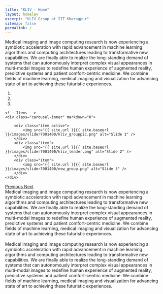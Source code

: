 ```yaml
---
title: "KLIV - Home"
layout: homelay
excerpt: "KLIV Group at IIT Kharagpur"
sitemap: false
permalink: /
---
```


Medical imaging and image computing research is now experiencing a symbiotic acceleration with rapid advancement in machine learning algorithms and computing architectures leading to transformative new capabilities. We are finally able to realize the long-standing demand of systems that can autonomously interpret complex visual appearances in multi-modal images to redefine human experience of augmented reality, predictive systems and patient comfort-centric medicine. We combine fields of machine learning, medical imaging and visualization for advancing state of art to achieving these futuristic experiences.
 

<div markdown="0" id="carousel" class="carousel slide" data-ride="carousel" data-interval="3000" data-pause="hover" >
    <!-- Menu -->
    <ol class="carousel-indicators">
        <li data-target="#carousel" data-slide-to="0" class="active"></li>
        <li data-target="#carousel" data-slide-to="1"></li>
        <li data-target="#carousel" data-slide-to="2"></li>
    </ol>

    <!-- Items -->
    <div class="carousel-inner" markdown="0">

        <div class="item active">
            <img src="{{ site.url }}{{ site.baseurl }}/images/slider7001400/kliv_grouppic.png" alt="Slide 1" />
        </div>
        <div class="item">
            <img src="{{ site.url }}{{ site.baseurl }}/images/slider7001400/kliv_leader.png" alt="Slide 2" />
        </div>
        <div class="item">
            <img src="{{ site.url }}{{ site.baseurl }}/images/slider7001400/new_group.png" alt="Slide 3" />
        </div>
    </div> 

  <a class="left carousel-control" href="#carousel" role="button" data-slide="prev">
    <span class="glyphicon glyphicon-chevron-left" aria-hidden="true"></span>
    <span class="sr-only">Previous</span>
  </a>
  <a class="right carousel-control" href="#carousel" role="button" data-slide="next">
    <span class="glyphicon glyphicon-chevron-right" aria-hidden="true"></span>
    <span class="sr-only">Next</span>
  </a>
</div>
Medical imaging and image computing research is now experiencing a symbiotic acceleration with rapid advancement in machine learning algorithms and computing architectures leading to transformative new capabilities. We are finally able to realize the long-standing demand of systems that can autonomously interpret complex visual appearances in multi-modal images to redefine human experience of augmented reality, predictive systems and patient comfort-centric medicine. We combine fields of machine learning, medical imaging and visualization for advancing state of art to achieving these futuristic experiences.
<br><br>
Medical imaging and image computing research is now experiencing a symbiotic acceleration with rapid advancement in machine learning algorithms and computing architectures leading to transformative new capabilities. We are finally able to realize the long-standing demand of systems that can autonomously interpret complex visual appearances in multi-modal images to redefine human experience of augmented reality, predictive systems and patient comfort-centric medicine. We combine fields of machine learning, medical imaging and visualization for advancing state of art to achieving these futuristic experiences.
<br><br>
